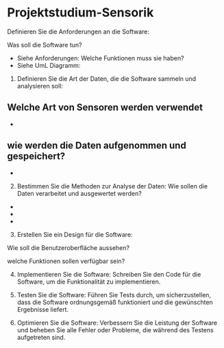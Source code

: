 # Projektstudium-Sensorik
 
Definieren Sie die Anforderungen an die Software:

Was soll die Software tun?
- Siehe Anforderungen: <REF> 
Welche Funktionen muss sie haben?
- Siehe UmL Diagramm:  <REF>

1. Definieren Sie die Art der Daten, die die Software sammeln und analysieren soll:

Welche Art von Sensoren werden verwendet
-
- 

wie werden die Daten aufgenommen und gespeichert?
- 
-

2. Bestimmen Sie die Methoden zur Analyse der Daten:
Wie sollen die Daten verarbeitet und ausgewertet werden?
-
-
-

3. Erstellen Sie ein Design für die Software:

Wie soll die Benutzeroberfläche aussehen?

welche Funktionen sollen verfügbar sein?



4. Implementieren Sie die Software: Schreiben Sie den Code für die Software, um die Funktionalität zu implementieren.






5. Testen Sie die Software: Führen Sie Tests durch, um sicherzustellen, dass die Software ordnungsgemäß funktioniert und die gewünschten Ergebnisse liefert.






6. Optimieren Sie die Software: Verbessern Sie die Leistung der Software und beheben Sie alle Fehler oder Probleme, die während des Testens aufgetreten sind.
